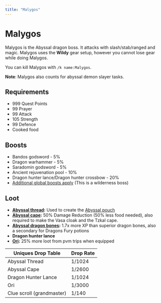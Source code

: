 ```yaml
---
title: "Malygos"
---
```


# Malygos

Malygos is the Abyssal dragon boss. It attacks with slash/stab/ranged and magic. Malygos uses the **Wildy** gear setup, however you cannot lose gear while doing Malygos.

You can kill Malygos with `/k name:Malygos`.

**Note**: Malygos also counts for abyssal demon slayer tasks.

## Requirements

- 999 Quest Points
- 99 Prayer
- 99 Attack
- 105 Strength
- 99 Defence
- Cooked food

## Boosts

- Bandos godsword - 5%
- Dragon warhammer - 5%
- Saradomin godsword - 5%
- Ancient rejuvenation pool - 10%
- Dragon hunter lance/Dragon hunter crossbow - 20%
- [Additional global boosts apply](../../skills/combat-skills.md#boosts) (This is a wilderness boss)

## Loot

- [**Abyssal thread**](../../skills/runecraft.md)**:** Used to create the [Abyssal pouch](../../skills/runecraft.md#custom-content-and-boosts)
- [**Abyssal cape**](../../custom-items/equippables/#abyssal-equipment)**:** 50% Damage Reduction (50% less food needed), also required to make the Vasa cloak and the Tzkal cape.
- [**Abyssal dragon bones**](../../skills/prayer.md)**:** 1.7x more XP than superior dragon bones, also a secondary for Dragons Fury potions
- **Dragon hunter lance**
- [**Ori**](../../custom-items/pets.md#resource-gathering-and-loot-effecting-pets)**:** 25% more loot from pvm trips when equipped

| **Uniques Drop Table**    | **Drop Rate** |
| ------------------------- | ------------- |
| Abyssal Thread            | 1/1024        |
| Abyssal Cape              | 1/2600        |
| Dragon Hunter Lance       | 1/1024        |
| Ori                       | 1/3000        |
| Clue scroll (grandmaster) | 1/140         |

